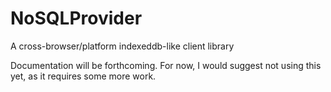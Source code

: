 # NoSQLProvider
A cross-browser/platform indexeddb-like client library

Documentation will be forthcoming.  For now, I would suggest not using this yet, as it requires some more work.
